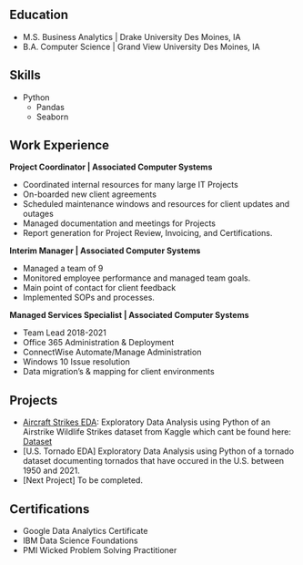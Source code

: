## Education
- M.S. Business Analytics | Drake University Des Moines, IA
- B.A. Computer Science | Grand View University Des Moines, IA

## Skills
- Python
  - Pandas
  - Seaborn

## Work Experience
**Project Coordinator | Associated Computer Systems**
- Coordinated internal resources for many large IT Projects
- On-boarded new client agreements
- Scheduled maintenance windows and resources for client updates and outages
- Managed documentation and meetings for Projects
- Report generation for Project Review, Invoicing, and Certifications.

**Interim Manager | Associated Computer Systems**
- Managed a team of 9
- Monitored employee performance and managed team goals.
- Main point of contact for client feedback
- Implemented SOPs and processes.
  
**Managed Services Specialist | Associated Computer Systems**
- Team Lead 2018-2021
- Office 365 Administration & Deployment
- ConnectWise Automate/Manage Administration
- Windows 10 Issue resolution
- Data migration’s & mapping for client environments

## Projects
- [Aircraft Strikes EDA](https://github.com/KPMallaney/KPMallaney.github.io/blob/main/AircraftStrikes.ipynb): Exploratory Data Analysis using Python of an Airstrike Wildlife Strikes dataset from Kaggle which cant be found here: [Dataset](https://www.kaggle.com/datasets/dianaddx/aircraft-wildlife-strikes-1990-2023)
- [U.S. Tornado EDA] Exploratory Data Analysis using Python of a tornado dataset documenting tornados that have occured in the U.S. between 1950 and 2021.
- [Next Project] To be completed.

## Certifications
- Google Data Analytics Certificate
- IBM Data Science Foundations
- PMI Wicked Problem Solving Practitioner
